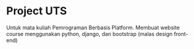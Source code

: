 # Project UTS

Untuk mata kuliah Pemrograman Berbasis Platform. Membuat website course menggunakan python, django, dan bootstrap (malas design front-end)
